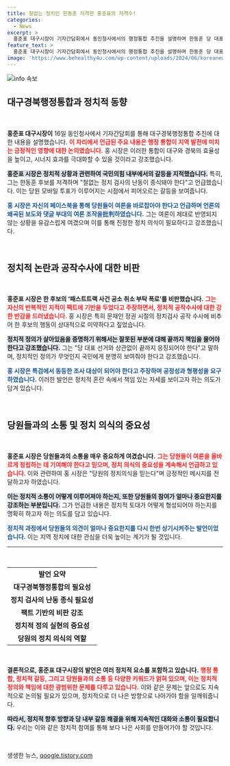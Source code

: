 ```yaml
---
title: 철없는 정치인 한동훈 저격한 홍준표의 저격수!
categories:
  - News
excerpt: >
  홍준표 대구시장이 기자간담회에서 동인청사에서의 행정통합 추진을 설명하며 한동훈 당 대표 후보를 저격, 정치적 정의를 강조했습니다. 그는 왜곡된 여론을 바로잡으라며 당원들의 정치의식을 믿는다고 밝혔습니다.
feature_text: >
  홍준표 대구시장이 기자간담회에서 동인청사에서의 행정통합 추진을 설명하며 한동훈 당 대표 후보를 저격, 정치적 정의를 강조했습니다. 그는 왜곡된 여론을 바로잡으라며 당원들의 정치의식을 믿는다고 밝혔습니다.
image: 'https://www.behealthy4u.com/wp-content/uploads/2024/06/koreanews.jpg'
---
```


<p><img src="https://www.behealthy4u.com/wp-content/uploads/2024/06/koreanews.jpg" alt="info 속보" /></p>

<h2 data-ke-size="size26">대구경북행정통합과 정치적 동향</h2>

<p data-ke-size="size16">&nbsp;</p>

<p><b>홍준표 대구시장이</b> 16일 동인청사에서 기자간담회를 통해 대구경북행정통합 추진에 대한 내용을 설명했습니다. <b><span style="color: #ee2323;">이 자리에서 언급된 주요 내용은 행정 통합이 지역 발전에 미치는 긍정적인 영향에 대한 논의였습니다.</span></b> 홍 시장은 이러한 통합이 대구와 경북의 효율성을 높이고, 시너지 효과를 극대화할 수 있을 것이라고 강조했습니다. </p>

<p><b><span style="background-color: #21538527;">홍준표 시장은 정치적 상황과 관련하여 국민의힘 내부에서의 갈등을 지적했습니다.</span></b> 특히, 그는 한동훈 후보를 저격하며 "철없는 정치 검사의 난동이 종식돼야 한다"고 언급했습니다. 이는 당원 모바일 투표가 이루어지는 시점에서 피어오르는 갈등을 보여줍니다. </p>

<p><b><span style="color: #1a5490;">홍 시장은 자신의 페이스북을 통해 당원들이 여론을 바로잡아야 한다고 언급하며 언론의 왜곡된 보도와 댓글 부대의 여론 조작을批判하였습니다.</span></b> 그는 여론이 제대로 반영되지 않는 상황을 유감스럽게 여겼으며 이를 통해 진정한 정치 의식이 필요하다고 강조했습니다. </p>

<p data-ke-size="size16">&nbsp;</p>

<h2 data-ke-size="size26">정치적 논란과 공작수사에 대한 비판</h2>

<p data-ke-size="size16">&nbsp;</p>

<p><b>홍준표 시장은 한 후보의 ‘패스트트랙 사건 공소 취소 부탁 폭로’를 비판했습니다.</b> <b><span style="color: #ee2323;">그는 자신의 반복적인 지적이 팩트에 기반을 두었다고 주장하면서, 정치적 공작수사에 대한 강한 반감을 드러냈습니다.</span></b> 홍 시장은 특히 문재인 정권 시절의 정치검사 공작 수사에 비추어 한 후보의 행동이 상대적으로 미약하다고 짚었습니다.</p>

<p><b><span style="background-color: #21538527;">정치적 정의가 살아있음을 증명하기 위해서는 잘못된 부분에 대해 끝까지 책임을 물어야 한다고 강조했습니다.</span></b> 그는 "당 대표 선거와 상관없이 끝까지 응징되어야 한다"고 말하며, 정치적인 정의가 무엇인지 국민에게 분명히 보여줘야 한다고 강조했습니다.</p>

<p><b><span style="color: #1a5490;">홍 시장은 특검에서 동등한 조사 대상이 되어야 한다고 주장하며 공정성과 형평성을 요구하였습니다.</span></b> 이러한 발언은 정치적 혼란 속에서 책임 있는 자세를 보이고자 하는 의도가 담겨 있습니다.</p>

<p data-ke-size="size16">&nbsp;</p>

<h2 data-ke-size="size26">당원들과의 소통 및 정치 의식의 중요성</h2>

<p data-ke-size="size16">&nbsp;</p>

<p><b>홍준표 시장은 당원들과의 소통을 매우 중요하게 여겼습니다.</b> <b><span style="color: #ee2323;">그는 당원들이 여론을 올바르게 정립하는 데 기여해야 한다고 믿으며, 정치 의식의 중요성을 계속해서 언급하고 있습니다.</span></b> 이와 관련하여 홍 시장은 "당원의 정치의식을 믿는다"며 긍정적인 메시지를 전달하고자 하였습니다.</p>

<p><b><span style="background-color: #21538527;">이는 정치적 소통이 어떻게 이루어져야 하는지, 또한 당원들의 참여가 얼마나 중요한지를 강조하는 부분입니다.</span></b> 그가 언급한 내용은 정치적 토대가 어떻게 형성되어야 하는지를 명확히 하고자 하는 의도를 담고 있습니다. </p>

<p><b><span style="color: #1a5490;">정치적 과정에서 당원들의 의견이 얼마나 중요한지를 다시 한번 상기시켜주는 발언이었습니다.</span></b> 이는 지역 정치에 대한 관심을 더욱 높이는 계기가 될 것입니다.</p>

<hr>

<p data-ke-size="size16">&nbsp;</p>

<table style="width: 100%; border-collapse: collapse;">
<tr>
<td style="text-align: center; height: 17px;"><b>발언 요약</b></td>
</tr>
<tr>
<td style="text-align: center; height: 17px;"><b>대구경북행정통합의 필요성</b></td>
</tr>
<tr>
<td style="text-align: center; height: 17px;"><b>정치 검사의 난동 종식 필요성</b></td>
</tr>
<tr>
<td style="text-align: center; height: 17px;"><b>팩트 기반의 비판 강조</b></td>
</tr>
<tr>
<td style="text-align: center; height: 17px;"><b>정치적 정의 실현의 중요성</b></td>
</tr>
<tr>
<td style="text-align: center; height: 17px;"><b>당원의 정치 의식의 역할</b></td>
</tr>
</table>

<p data-ke-size="size16">&nbsp;</p>

<p><b>결론적으로, 홍준표 대구시장의 발언은 여러 정치적 요소를 포함하고 있습니다.</b> <b><span style="color: #ee2323;">행정 통합, 정치적 갈등, 그리고 당원들과의 소통 등 다양한 키워드가 얽혀 있으며, 이는 정치적 정의와 책임에 대한 광범위한 문제를 다루고 있습니다.</span></b> 이와 같은 문제는 앞으로도 지속적으로 논의될 필요가 있으며, 정치적으로 더 나은 방향으로 나아가야 함을 일깨워줍니다. </p>

<p><b><span style="background-color: #21538527;">따라서, 정치적 향후 방향과 당 내부 갈등 해결을 위해 지속적인 대화와 소통이 필요합니다.</span></b> 우리는 이와 같은 정치적 참여를 통해 보다 나은 사회를 만들어가야 할 것입니다. </p>

<p data-ke-size="size16">&nbsp;</p>
생생한 뉴스, <a href="https://qoogle.tistory.com" rel="dofollow">qoogle.tistory.com</a>



